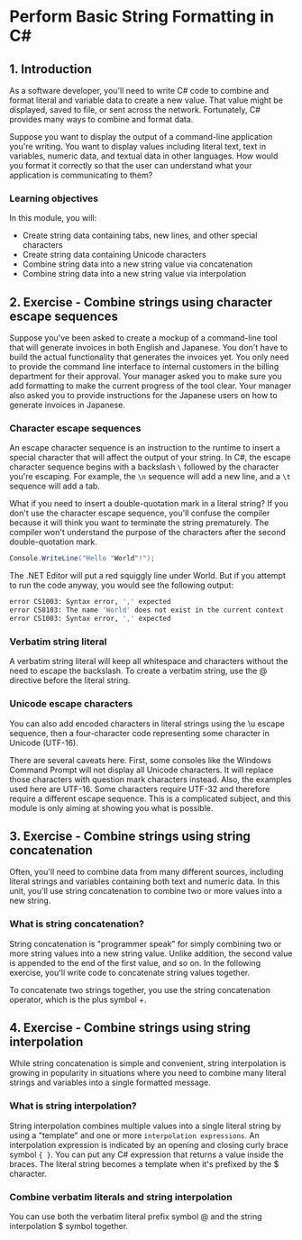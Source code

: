 # Perform Basic String Formatting in C#

## 1. Introduction

As a software developer, you'll need to write C# code to combine and format literal and variable data to create a new value. That value might be displayed, saved to file, or sent across the network. Fortunately, C# provides many ways to combine and format data.

Suppose you want to display the output of a command-line application you're writing. You want to display values including literal text, text in variables, numeric data, and textual data in other languages. How would you format it correctly so that the user can understand what your application is communicating to them?

### Learning objectives

In this module, you will:

- Create string data containing tabs, new lines, and other special characters
- Create string data containing Unicode characters
- Combine string data into a new string value via concatenation
- Combine string data into a new string value via interpolation

## 2. Exercise - Combine strings using character escape sequences

Suppose you've been asked to create a mockup of a command-line tool that will generate invoices in both English and Japanese. You don't have to build the actual functionality that generates the invoices yet. You only need to provide the command line interface to internal customers in the billing department for their approval. Your manager asked you to make sure you add formatting to make the current progress of the tool clear. Your manager also asked you to provide instructions for the Japanese users on how to generate invoices in Japanese.

### Character escape sequences

An escape character sequence is an instruction to the runtime to insert a special character that will affect the output of your string. In C#, the escape character sequence begins with a backslash `\` followed by the character you're escaping. For example, the `\n` sequence will add a new line, and a `\t` sequence will add a tab.

What if you need to insert a double-quotation mark in a literal string? If you don't use the character escape sequence, you'll confuse the compiler because it will think you want to terminate the string prematurely. The compiler won't understand the purpose of the characters after the second double-quotation mark.

```csharp
Console.WriteLine("Hello "World"!");
```

The .NET Editor will put a red squiggly line under World. But if you attempt to run the code anyway, you would see the following output:

```bash
error CS1003: Syntax error, ',' expected
error CS0103: The name 'World' does not exist in the current context
error CS1003: Syntax error, ',' expected
```

### Verbatim string literal

A verbatim string literal will keep all whitespace and characters without the need to escape the backslash. To create a verbatim string, use the @ directive before the literal string.

### Unicode escape characters

You can also add encoded characters in literal strings using the \u escape sequence, then a four-character code representing some character in Unicode (UTF-16).

There are several caveats here. First, some consoles like the Windows Command Prompt will not display all Unicode characters. It will replace those characters with question mark characters instead. Also, the examples used here are UTF-16. Some characters require UTF-32 and therefore require a different escape sequence. This is a complicated subject, and this module is only aiming at showing you what is possible.

## 3. Exercise - Combine strings using string concatenation

Often, you'll need to combine data from many different sources, including literal strings and variables containing both text and numeric data. In this unit, you'll use string concatenation to combine two or more values into a new string.

### What is string concatenation?

String concatenation is "programmer speak" for simply combining two or more string values into a new string value. Unlike addition, the second value is appended to the end of the first value, and so on. In the following exercise, you'll write code to concatenate string values together.

To concatenate two strings together, you use the string concatenation operator, which is the plus symbol +.

## 4. Exercise - Combine strings using string interpolation

While string concatenation is simple and convenient, string interpolation is growing in popularity in situations where you need to combine many literal strings and variables into a single formatted message.

### What is string interpolation?

String interpolation combines multiple values into a single literal string by using a "template" and one or more `interpolation expressions`. An interpolation expression is indicated by an opening and closing curly brace symbol `{ }`. You can put any C# expression that returns a value inside the braces. The literal string becomes a template when it's prefixed by the $ character.

### Combine verbatim literals and string interpolation

You can use both the verbatim literal prefix symbol @ and the string interpolation $ symbol together.
